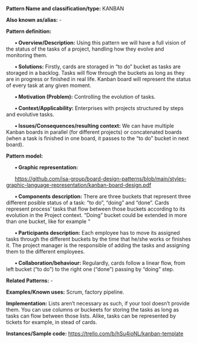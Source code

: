 **Pattern Name and classification/type:**	KANBAN

**Also known as/alias:** -

**Pattern definition:**

&nbsp;&nbsp;&nbsp;&nbsp;&nbsp;&nbsp;**•	Overview/Description:** Using this pattern we will have a full vision of the status of the tasks of a project, handling how they evolve and monitoring them.

&nbsp;&nbsp;&nbsp;&nbsp;&nbsp;&nbsp;**•	Solutions:** Firstly, cards are storaged in “to do” bucket as tasks are storaged in a backlog. Tasks will flow through the buckets as long as they are in progress or finished in real life. Kanban board will represent the status of every task at any given moment.

&nbsp;&nbsp;&nbsp;&nbsp;&nbsp;&nbsp;**•	Motivation (Problem):** Controlling the evolution of tasks.

&nbsp;&nbsp;&nbsp;&nbsp;&nbsp;&nbsp;**•	Context/Applicability:** Enterprises with projects structured by steps and evolutive tasks.

&nbsp;&nbsp;&nbsp;&nbsp;&nbsp;&nbsp;**•	Issues/Consequences/resulting context:** We can have multiple Kanban boards in parallel (for different projects) or concatenated boards (when a task is finished in one board, it passes to the “to do” bucket in next board).


**Pattern model:**

&nbsp;&nbsp;&nbsp;&nbsp;&nbsp;&nbsp;**•	Graphic representation:**

&nbsp;&nbsp;&nbsp;&nbsp;&nbsp;&nbsp;https://github.com/isa-group/board-design-patterns/blob/main/styles-graphic-language-representation/kanban-board-design.pdf
 
&nbsp;&nbsp;&nbsp;&nbsp;&nbsp;&nbsp;**•	Components description:** There are three buckets that represent three different posible status of a task: “to do”, “doing” and “done”. Cards represent process’ tasks that flow between those buckets according to its evolution in the Project context. “Doing” bucket could be extended in more than one bucket, like for example “

&nbsp;&nbsp;&nbsp;&nbsp;&nbsp;&nbsp;**•	Participants description:** Each employee has to move its assigned tasks through the different buckets by the time that he/she works or finishes it. The project manager is the responsible of adding the tasks and assigning them to the different employees.

&nbsp;&nbsp;&nbsp;&nbsp;&nbsp;&nbsp;**•	Collaboration/behaviour:** Regulardly, cards follow a linear flow, from left bucket (“to do”) to the right one (“done”) passing by “doing” step.


**Related Patterns:** - 

**Examples/Known uses:** Scrum, factory pipeline.

**Implementation:** Lists aren’t necessary as such, if your tool doesn’t provide them. You can use columns or buckeets for storing the tasks as long as tasks can flow between those lists. Alike, tasks can be represented by tickets for example, in stead of cards.

**Instances/Sample code:** https://trello.com/b/hSu4ioNL/kanban-template

